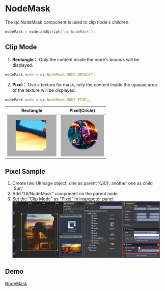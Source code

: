 # NodeMask
The qc.NodeMask component is used to clip node's children.

````javascript
nodeMask = node.addScript('qc.NodeMask');
````

## Clip Mode  
1. __Rectangle：__ Only the content inside the node's bounds will be displayed.
````javascript
nodeMask.mode = qc.NodeMask.MODE_DEFAULT;
````

2. __Pixel：__ Use a texture for mask, only the content inside the opaque area of the texture will be displayed.
````javascript
nodeMask.mode = qc.NodeMask.MODE_PIXEL;
````

|Rectangle|Pixel(Circle)|
|:-----:|:-----:|
|![](images/mask1.png)|![](images/mask2.png)|

## Pixel Sample
1. Create two UIImage object, one as parent 'QICI', another one as child 'Sun'
2. Add "UI/NodeMask" component on the parent node
3. Set the "Clip Mode" as "Pixel" in Inspepctor panel
![](images/mask.png)

## Demo
[NodeMask](http://engine.zuoyouxi.com/demo/index.html#Mask)
